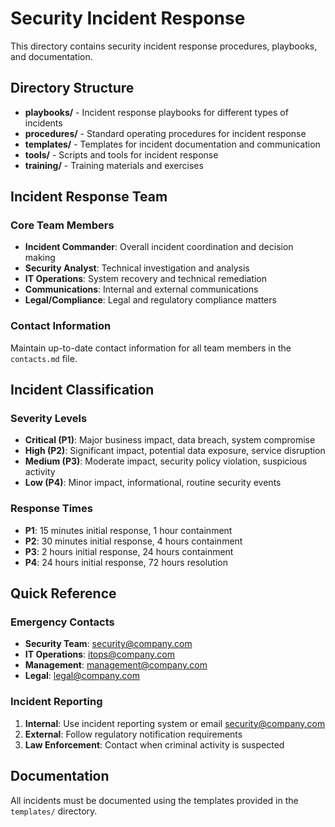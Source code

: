 # Security Incident Response

This directory contains security incident response procedures, playbooks, and documentation.

## Directory Structure

- **playbooks/** - Incident response playbooks for different types of incidents
- **procedures/** - Standard operating procedures for incident response
- **templates/** - Templates for incident documentation and communication
- **tools/** - Scripts and tools for incident response
- **training/** - Training materials and exercises

## Incident Response Team

### Core Team Members
- **Incident Commander**: Overall incident coordination and decision making
- **Security Analyst**: Technical investigation and analysis
- **IT Operations**: System recovery and technical remediation
- **Communications**: Internal and external communications
- **Legal/Compliance**: Legal and regulatory compliance matters

### Contact Information
Maintain up-to-date contact information for all team members in the `contacts.md` file.

## Incident Classification

### Severity Levels
- **Critical (P1)**: Major business impact, data breach, system compromise
- **High (P2)**: Significant impact, potential data exposure, service disruption
- **Medium (P3)**: Moderate impact, security policy violation, suspicious activity
- **Low (P4)**: Minor impact, informational, routine security events

### Response Times
- **P1**: 15 minutes initial response, 1 hour containment
- **P2**: 30 minutes initial response, 4 hours containment
- **P3**: 2 hours initial response, 24 hours containment
- **P4**: 24 hours initial response, 72 hours resolution

## Quick Reference

### Emergency Contacts
- **Security Team**: [security@company.com](mailto:security@company.com)
- **IT Operations**: [itops@company.com](mailto:itops@company.com)
- **Management**: [management@company.com](mailto:management@company.com)
- **Legal**: [legal@company.com](mailto:legal@company.com)

### Incident Reporting
1. **Internal**: Use incident reporting system or email security@company.com
2. **External**: Follow regulatory notification requirements
3. **Law Enforcement**: Contact when criminal activity is suspected

## Documentation
All incidents must be documented using the templates provided in the `templates/` directory.